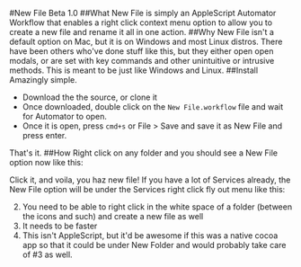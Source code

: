 #New File Beta 1.0
##What
New File is simply an AppleScript Automator Workflow that enables a right click context menu option to allow you to create a new file and rename it all in one action.
##Why
New File isn't a default option on Mac, but it is on Windows and most Linux distros. There have been others who've done stuff like this, but they either open open modals, or are set with key commands and other unintuitive or intrusive methods. This is meant to be just like Windows and Linux.
##Install
Amazingly simple.

- Download the the source, or clone it
- Once downloaded, double click on the `New File.workflow` file and wait for Automator to open. 
- Once it is open, press `cmd+s` or File > Save and save it as New File and press enter. 

That's it.
##How
Right click on any folder and you should see a New File option now like this:

Click it, and voila, you haz new file! If you have a lot of Services already, the New File option will be under the Services right click fly out menu like this:


2. You need to be able to right click in the white space of a folder (between the icons and such) and create a new file as well
3. It needs to be faster
4. This isn't AppleScript, but it'd be awesome if this was a native cocoa app so that it could be under New Folder and would probably take care of #3 as well.
